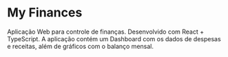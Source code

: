 # My Finances

Aplicação Web para controle de finanças. Desenvolvido com React + TypeScript. A aplicação contém um Dashboard com os dados de despesas e receitas, além de gráficos com o balanço mensal.
